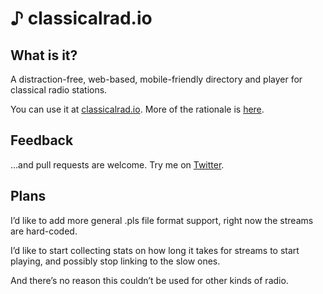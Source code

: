 # ♪ classicalrad.io

## What is it?

A distraction-free, web-based, mobile-friendly directory and player for classical radio stations.

You can use it at [classicalrad.io](http://classicalrad.io). More of the rationale is [here](http://classicalrad.io/about).

## Feedback

…and pull requests are welcome. Try me on [Twitter](http://twitter.com/clipperhouse).

## Plans

I’d like to add more general .pls file format support, right now the streams are hard-coded.

I’d like to start collecting stats on how long it takes for streams to start playing, and possibly stop linking to the slow ones.

And there’s no reason this couldn’t be used for other kinds of radio.